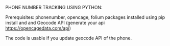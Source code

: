 PHONE NUMBER TRACKING USING PYTHON:

Prerequisites: phonenumber, opencage, folium packages installed using pip install and and Geocode API (generate your api https://opencagedata.com/api)

The code is usable if you update geocode API of the phone.
